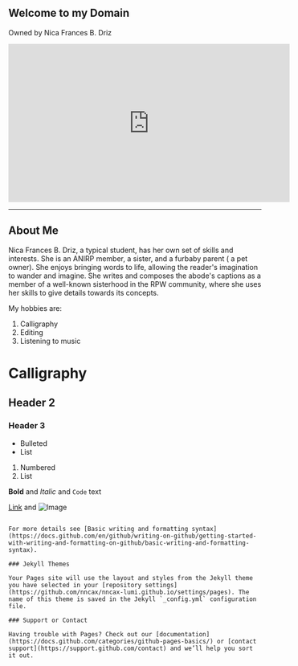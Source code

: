 ## Welcome to my Domain

Owned by Nica Frances B. Driz

<iframe width="560" height="315" src="https://www.youtube.com/embed/rQg2qngyIZM" title="YouTube video player" frameborder="0" allow="accelerometer; autoplay; clipboard-write; encrypted-media; gyroscope; picture-in-picture" allowfullscreen></iframe>

---
## About Me
Nica Frances B. Driz, a typical student, has her own set of skills and interests. She is an ANIRP member, a sister, and a furbaby parent ( a pet owner). She enjoys bringing words to life, allowing the reader's imagination to wander and imagine. She writes and composes the abode's captions as a member of a well-known sisterhood in the RPW community, where she uses her skills to give details towards its concepts.

My hobbies are:
1. Calligraphy
2. Editing
3. Listening to music

# Calligraphy
## Header 2
### Header 3

- Bulleted
- List

1. Numbered
2. List

**Bold** and _Italic_ and `Code` text

[Link](url) and ![Image](src)
```

For more details see [Basic writing and formatting syntax](https://docs.github.com/en/github/writing-on-github/getting-started-with-writing-and-formatting-on-github/basic-writing-and-formatting-syntax).

### Jekyll Themes

Your Pages site will use the layout and styles from the Jekyll theme you have selected in your [repository settings](https://github.com/nncax/nncax-lumi.github.io/settings/pages). The name of this theme is saved in the Jekyll `_config.yml` configuration file.

### Support or Contact

Having trouble with Pages? Check out our [documentation](https://docs.github.com/categories/github-pages-basics/) or [contact support](https://support.github.com/contact) and we’ll help you sort it out.
